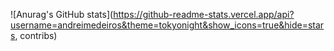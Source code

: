 ![Anurag's GitHub stats](https://github-readme-stats.vercel.app/api?username=andreimedeiros&theme=tokyonight&show_icons=true&hide=stars, contribs)

<!-- Here are some ideas to get you started:
![Anurag's GitHub stats](https://github-readme-stats.vercel.app/api?username=anuraghazra&theme=dark&show_icons=true)

- 🔭 I’m currently working on ...
- 🌱 I’m currently learning ...
- 👯 I’m looking to collaborate on ...
- 🤔 I’m looking for help with ...
- 💬 Ask me about ...
- 📫 How to reach me: ...
- 😄 Pronouns: ...
- ⚡ Fun fact: ...
-->
